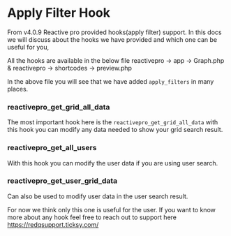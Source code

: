 # Apply Filter Hook

From v4.0.9 Reactive pro provided hooks(apply filter) support.
In this docs we will discuss about the hooks we have provided and which one can be useful for you,

All the hooks are available in the below file
reactivepro -> app -> Graph.php &
reactivepro -> shortcodes -> preview.php

In the above file you will see that we have added `apply_filters` in many places.

### reactivepro_get_grid_all_data

The most important hook here is the `reactivepro_get_grid_all_data` with this hook you can modify any data needed to show your grid search result.

### reactivepro_get_all_users

With this hook you can modify the user data if you are using user search.

### reactivepro_get_user_grid_data

Can also be used to modify user data in the user search result.

For now we think only this one is useful for the user. If you want to know more about any hook feel free to reach out to support here https://redqsupport.ticksy.com/

